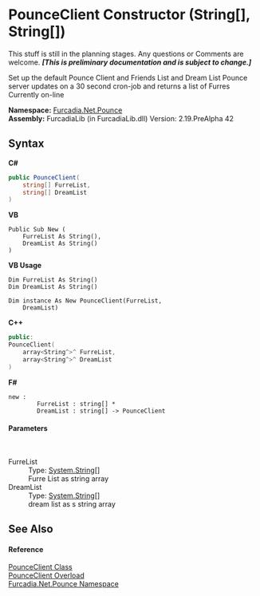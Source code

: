 # PounceClient Constructor (String[], String[])
This stuff is still in the planning stages. Any questions or Comments are welcome. _**\[This is preliminary documentation and is subject to change.\]**_

Set up the default Pounce Client and Friends List and Dream List 
Pounce server updates on a 30 second cron-job and returns a list of Furres Currently on-line


**Namespace:**&nbsp;<a href="N_Furcadia_Net_Pounce">Furcadia.Net.Pounce</a><br />**Assembly:**&nbsp;FurcadiaLib (in FurcadiaLib.dll) Version: 2.19.PreAlpha 42

## Syntax

**C#**<br />
``` C#
public PounceClient(
	string[] FurreList,
	string[] DreamList
)
```

**VB**<br />
``` VB
Public Sub New ( 
	FurreList As String(),
	DreamList As String()
)
```

**VB Usage**<br />
``` VB Usage
Dim FurreList As String()
Dim DreamList As String()

Dim instance As New PounceClient(FurreList, 
	DreamList)
```

**C++**<br />
``` C++
public:
PounceClient(
	array<String^>^ FurreList, 
	array<String^>^ DreamList
)
```

**F#**<br />
``` F#
new : 
        FurreList : string[] * 
        DreamList : string[] -> PounceClient
```


#### Parameters
&nbsp;<dl><dt>FurreList</dt><dd>Type: <a href="http://msdn2.microsoft.com/en-us/library/s1wwdcbf" target="_blank">System.String</a>[]<br />Furre List as string array</dd><dt>DreamList</dt><dd>Type: <a href="http://msdn2.microsoft.com/en-us/library/s1wwdcbf" target="_blank">System.String</a>[]<br />dream list as s string array</dd></dl>

## See Also


#### Reference
<a href="T_Furcadia_Net_Pounce_PounceClient">PounceClient Class</a><br /><a href="Overload_Furcadia_Net_Pounce_PounceClient__ctor">PounceClient Overload</a><br /><a href="N_Furcadia_Net_Pounce">Furcadia.Net.Pounce Namespace</a><br />